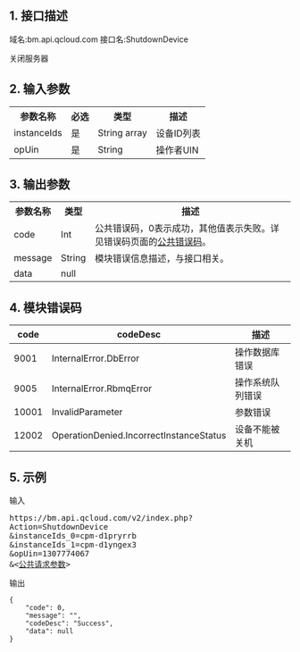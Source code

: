 ## 1. 接口描述
域名:bm.api.qcloud.com
接口名:ShutdownDevice

关闭服务器



## 2. 输入参数
<table class="t"><tbody><tr>
<th><b>参数名称</b></th>
<th><b>必选</b></th>
<th><b>类型</b></th>
<th><b>描述</b></th>
<tr>
<td> instanceIds
<td> 是
<td> String array
<td> 设备ID列表
<tr>
<td> opUin
<td> 是
<td> String
<td> 操作者UIN
</tbody></table>



## 3. 输出参数
<table class="t"><tbody><tr>
<th><b>参数名称</b></th>
<th><b>类型</b></th>
<th><b>描述</b></th>
<tr>
<td> code
<td> Int
<td> 公共错误码，0表示成功，其他值表示失败。详见错误码页面的<a href="/doc/api/456/6725" title="公共错误码">公共错误码</a>。
<tr>
<td> message
<td> String
<td> 模块错误信息描述，与接口相关。
<tr>
<td> data
<td> null
<td> 
</tbody></table>



## 4. 模块错误码

| code | codeDesc | 描述 |
|------|------| -----|
| 9001 | InternalError.DbError | 操作数据库错误 |
| 9005 | InternalError.RbmqError | 操作系统队列错误 |
| 10001 | InvalidParameter | 参数错误 |
| 12002 | OperationDenied.IncorrectInstanceStatus |设备不能被关机 |


## 5. 示例
输入
<pre>
https://bm.api.qcloud.com/v2/index.php?
Action=ShutdownDevice
&instanceIds_0=cpm-d1pryrrb
&instanceIds_1=cpm-d1yngex3
&opUin=1307774067
&<<a href="https://www.qcloud.com/doc/api/229/6976">公共请求参数</a>>
</pre>
输出
```
{
    "code": 0,
    "message": "",
    "codeDesc": "Success",
    "data": null
}
```

